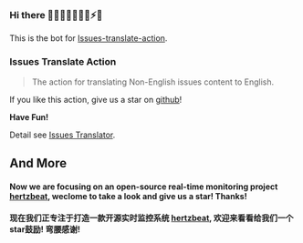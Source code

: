 ### Hi there 👋🔭🌱👯🤔💬😄⚡✨   

This is the bot for [Issues-translate-action](https://github.com/usthe/issues-translate-action).  

### Issues Translate Action  

> The action for translating Non-English issues content to English.    

If you like this action, give us a star on [github](https://github.com/usthe/issues-translate-action)!   
 


**Have Fun!**    

Detail see [Issues Translator](https://github.com/marketplace/actions/issues-translator).   

<!--
**Issues-translate-bot/Issues-translate-bot** is a ✨ _special_ ✨ repository because its `README.md` (this file) appears on your GitHub profile.

Here are some ideas to get you started:

- 🔭 I’m currently working on ...
- 🌱 I’m currently learning ...
- 👯 I’m looking to collaborate on ...
- 🤔 I’m looking for help with ...
- 💬 Ask me about ...
- 📫 How to reach me: ...
- 😄 Pronouns: ...
- ⚡ Fun fact: ...
-->

## And More

#### **Now we are focusing on an open-source real-time monitoring project** **[hertzbeat](https://github.com/dromara/hertzbeat)**, weclome to take a look and give us a star! Thanks! 

#### **现在我们正专注于打造一款开源实时监控系统** **[hertzbeat](https://github.com/dromara/hertzbeat)**, 欢迎来看看给我们一个star鼓励! 弯腰感谢! 
